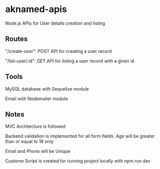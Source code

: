 # aknamed-apis

Node.js APIs for User details creation and listing

## Routes

"/create-user": POST API for creating a user record

"/list-user/:id": GET API for listing a user record with a given id

## Tools

MySQL database with Sequelize module

Email with Nodemailer module

## Notes

MVC Architecture is followed

Backend validation is implemented for all form fields. Age will be greater than or equal to 18 only

Email and Phone will be Unique

Custome Script is created for running project locally with npm run dev
